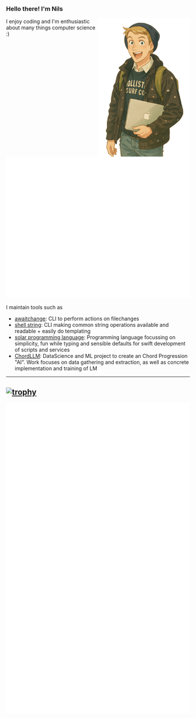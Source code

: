 ### Hello there! I'm Nils

<img src="./ghibli_avatar.png" style="float: right; height: 10cm" />
I enjoy coding and I'm enthusiastic about many things computer science :)

![Metrics](/github-metrics.svg)

I maintain tools such as
- [awaitchange](https://github.com/nilsmartel/awaitchange): CLI to perform actions on filechanges
- [shell string](https://github.com/nilsmartel/string): CLI making common string operations available and readable + easily do templating
- [solar programming language](https://github.com/solar-lang/): Programming language focussing on simplicity, fun while typing and sensible defaults for swift development of scripts and services
- [ChordLLM](https://github.com/nilsmartel/ChordLLM): DataScience and ML project to create an Chord Progression "AI". Work focuses on data gathering and extraction, as well as concrete implementation and training of LM
---

[![trophy](https://github-profile-trophy.vercel.app/?username=nilsmartel&theme=onedark)](https://github.com/ryo-ma/github-profile-trophy)
---
![Commit History](/metrics.plugin.calendar.full.svg)

